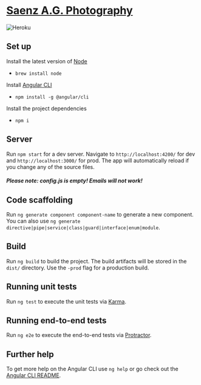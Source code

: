# [Saenz A.G. Photography](https://www.saenzag.photos)

![Heroku](https://heroku-badge.herokuapp.com/?app=blooming-reef-68251&style=flat)  

## Set up

Install the latest version of [Node](https://nodejs.org/en/)
* `brew install node`

Install [Angular CLI](https://github.com/angular/angular-cli)
*  `npm install -g @angular/cli`

Install the project dependencies
* `npm i`

## Server

Run `npm start` for a dev server. Navigate to `http://localhost:4200/` for dev and `http://localhost:3000/` for prod. The app will automatically reload if you change any of the source files.

##### Please note:  config.js is empty!  Emails will not work!

## Code scaffolding

Run `ng generate component component-name` to generate a new component. You can also use `ng generate directive|pipe|service|class|guard|interface|enum|module`.

## Build

Run `ng build` to build the project. The build artifacts will be stored in the `dist/` directory. Use the `-prod` flag for a production build.

## Running unit tests

Run `ng test` to execute the unit tests via [Karma](https://karma-runner.github.io).

## Running end-to-end tests

Run `ng e2e` to execute the end-to-end tests via [Protractor](http://www.protractortest.org/).

## Further help

To get more help on the Angular CLI use `ng help` or go check out the [Angular CLI README](https://github.com/angular/angular-cli/blob/master/README.md).
